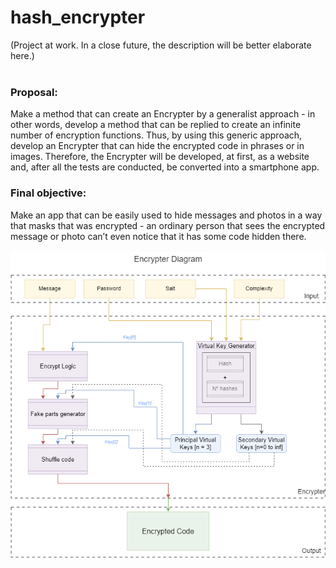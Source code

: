 # hash_encrypter
(Project at work. In a close future, the description will be better elaborate here.) </br></br>
<h3>Proposal:</h3>
Make a method that can create an Encrypter by a generalist approach - in other words, develop a method that can be replied to create an infinite number of encryption functions. Thus, by using this generic approach, develop an Encrypter that can hide the encrypted code in phrases or in images. Therefore, the Encrypter will be developed, at first, as a website and, after all the tests are conducted, be converted into a smartphone app.</br>

<h3>Final objective:</h3>
Make an app that can be easily used to hide messages and photos in a way that masks that was encrypted - an ordinary person that sees the encrypted message or photo can’t even notice that it has some code hidden there.</br></br>

<img id="diagram" rel="preload" src="images/diagrampng.png">
